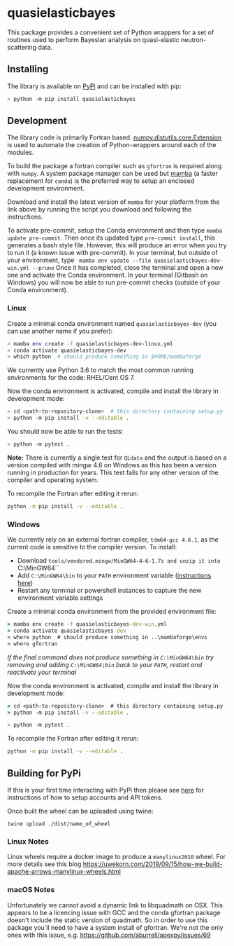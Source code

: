 # quasielasticbayes

This package provides a convenient set of Python wrappers
for a set of routines used to perform Bayesian analysis
on quasi-elastic neutron-scattering data.

## Installing

The library is available on [PyPi](https://pypi.org/) and can be installed with pip:

```sh
> python -m pip install quasielasticbayes
```

## Development

The library code is primarily Fortran based.
[numpy.distutils.core.Extension](https://numpy.org/devdocs/reference/generated/numpy.distutils.core.Extension.html) is used to automate
the creation of Python-wrappers around each of the modules.

To build the package a fortran compiler such as `gfortran` is required
along with `numpy`.
A system package manager can be used but [mamba](https://github.com/conda-forge/miniforge#mambaforge) (a faster replacement for `conda`) is the preferred way to setup an enclosed development environment.

Download and install the latest version of `mamba` for your platform from the link above by running the script you download and following the instructions.

To activate pre-commit, setup the Conda environment and then type ``mamba update pre-commit``.
Then once its updated type ``pre-commit install``, this generates a bash style file.
However, this will produce an error when you try to run it (a known issue with pre-commit).
In your terminal, but outside of your environment, type `` mamba env update --file quasielasticbayes-dev-win.yml --prune``
Once it has completed, close the terminal and open a new one and activate the Conda environment.
In your terminal (Gitbash on Windows) you will now be able to run pre-commit checks (outside of your Conda environment).

### Linux

Create a minimal conda environment named `quasielasticbayes-dev` (you can use another name if you prefer):

```sh
> mamba env create -f quasielasticbayes-dev-linux.yml
> conda activate quasielasticbayes-dev
> which python  # should produce something in $HOME/mambaforge
```

We currently use Python 3.6 to match the most common running environments for the
code: RHEL/Cent OS 7.

Now the conda environment is activated, compile and install the library in development mode:

```sh
> cd <path-to-repository-clone>  # this directory containing setup.py
> python -m pip install -v --editable .
```

You should now be able to run the tests:

```sh
> python -m pytest .
```

**Note:** There is currently a single test for `QLdata` and the output is based
on a version compiled with mingw 4.6 on Windows as this has been a version running
in production for years. This test fails for any other version of the compiler and
operating system.

To recompile the Fortran after editing it rerun:

```sh
python -m pip install -v --editable .
```

### Windows

We currently rely on an external fortran compiler, `tdm64-gcc 4.6.1`, as the current code is sensitive
to the compiler version. To install:

- Download ``tools/vendored.mingw/MinGW64-4-6-1.7z and unzip it into ``C:\MinGW64``
- Add ``C:\MinGW64\bin`` to your ``PATH`` environment variable ([instructions here](https://www.architectryan.com/2018/03/17/add-to-the-path-on-windows-10/))
- Restart any terminal or powershell instances to capture the new environment variable settings

Create a minimal conda environment from the provided environment file:

```bat
> mamba env create -f quasielasticbayes-dev-win.yml
> conda activate quasielasticbayes-dev
> where python  # should produce something in ..\mambaforge\envs
> where gfortran
```

*If the final command does not produce something in ``C:\MinGW64\bin`` try removing
and adding ``C:\MinGW64\bin`` back to your ``PATH``, restart and reactivate your terminal*

Now the conda environment is activated, compile and install the library in development mode:

```bat
> cd <path-to-repository-clone>  # this directory containing setup.py
> python -m pip install -v --editable .
```

```sh
> python -m pytest .
```

To recompile the Fortran after editing it rerun:

```sh
python -m pip install -v --editable .
```

## Building for PyPi

If this is your first time interacting with PyPi then please see [here](https://packaging.python.org/en/latest/tutorials/packaging-projects/#uploading-the-distribution-archives) for instructions of how to setup accounts and API tokens.

Once built the wheel can be uploaded using twine:

```
twine upload ./dist/name_of_wheel
```

### Linux Notes

Linux wheels require a docker image to produce a `manylinux2010` wheel. For more details see this blog <https://uwekorn.com/2019/09/15/how-we-build-apache-arrows-manylinux-wheels.html>

### macOS Notes

Unfortunately we cannot avoid a dynamic link to libquadmath on OSX. This appears to be a licencing issue with GCC and the conda gfortran package doesn't include the static version of quadmath.
So in order to use this package you'll need to have a system install of gfortran. We're not the only ones with this issue, e.g. <https://github.com/aburrell/apexpy/issues/69>
